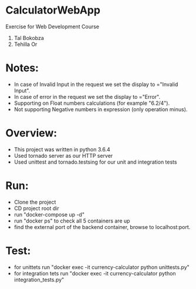# CalculatorWebApp
Exercise for Web Development Course

1. Tal Bokobza
2. Tehilla Or

# Notes:
* In case of Invalid Input in the request we set the display to ="Invalid Input".
* In case of error in the request we set the display to ="Error".
* Supporting on Float numbers calculations (for example "6.2/4").
* Not supporting Negative numbers in expression (only operation minus).

# Overview:
* This project was written in python 3.6.4
* Used tornado server as our HTTP server
* Used unittest and tornado.testsing for our unit and integration tests

# Run:
* Clone the project
* CD project root dir
* run "docker-compose up -d" 
* run "docker ps" to check all 5 containers are up
* find the external port of the backend container, browse to localhost:port. 

# Test:
-	for unittets run "docker exec -it currency-calculator python unittests.py"
-	for integration tets run "docker exec -it currency-calculator python integration_tests.py"
